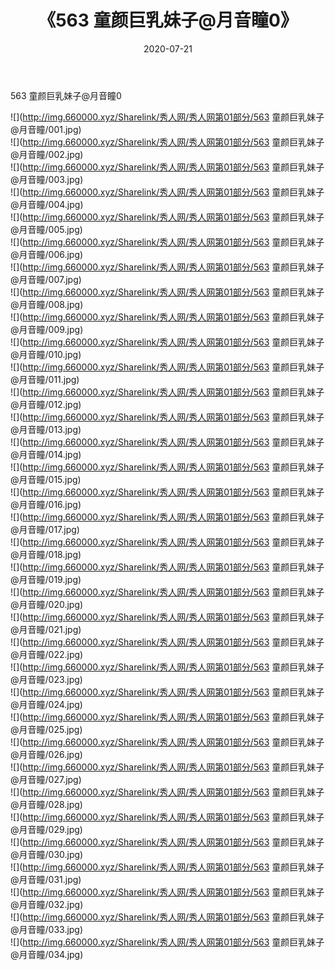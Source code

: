 ﻿---
layout: post
title:  《563 童颜巨乳妹子@月音瞳0》
date:   2020-07-21
img: http://img.660000.xyz/Sharelink/秀人网/秀人网第01部分/563 童颜巨乳妹子@月音瞳0/000.jpg
categories: [美女, 清纯, 唯美]
---

563 童颜巨乳妹子@月音瞳0

  ![](http://img.660000.xyz/Sharelink/秀人网/秀人网第01部分/563 童颜巨乳妹子@月音瞳/001.jpg) <br> ![](http://img.660000.xyz/Sharelink/秀人网/秀人网第01部分/563 童颜巨乳妹子@月音瞳/002.jpg) <br> ![](http://img.660000.xyz/Sharelink/秀人网/秀人网第01部分/563 童颜巨乳妹子@月音瞳/003.jpg) <br> ![](http://img.660000.xyz/Sharelink/秀人网/秀人网第01部分/563 童颜巨乳妹子@月音瞳/004.jpg) <br> ![](http://img.660000.xyz/Sharelink/秀人网/秀人网第01部分/563 童颜巨乳妹子@月音瞳/005.jpg) <br> ![](http://img.660000.xyz/Sharelink/秀人网/秀人网第01部分/563 童颜巨乳妹子@月音瞳/006.jpg) <br> ![](http://img.660000.xyz/Sharelink/秀人网/秀人网第01部分/563 童颜巨乳妹子@月音瞳/007.jpg) <br> ![](http://img.660000.xyz/Sharelink/秀人网/秀人网第01部分/563 童颜巨乳妹子@月音瞳/008.jpg) <br> ![](http://img.660000.xyz/Sharelink/秀人网/秀人网第01部分/563 童颜巨乳妹子@月音瞳/009.jpg) <br> ![](http://img.660000.xyz/Sharelink/秀人网/秀人网第01部分/563 童颜巨乳妹子@月音瞳/010.jpg) <br> ![](http://img.660000.xyz/Sharelink/秀人网/秀人网第01部分/563 童颜巨乳妹子@月音瞳/011.jpg) <br> ![](http://img.660000.xyz/Sharelink/秀人网/秀人网第01部分/563 童颜巨乳妹子@月音瞳/012.jpg) <br> ![](http://img.660000.xyz/Sharelink/秀人网/秀人网第01部分/563 童颜巨乳妹子@月音瞳/013.jpg) <br> ![](http://img.660000.xyz/Sharelink/秀人网/秀人网第01部分/563 童颜巨乳妹子@月音瞳/014.jpg) <br> ![](http://img.660000.xyz/Sharelink/秀人网/秀人网第01部分/563 童颜巨乳妹子@月音瞳/015.jpg) <br> ![](http://img.660000.xyz/Sharelink/秀人网/秀人网第01部分/563 童颜巨乳妹子@月音瞳/016.jpg) <br> ![](http://img.660000.xyz/Sharelink/秀人网/秀人网第01部分/563 童颜巨乳妹子@月音瞳/017.jpg) <br> ![](http://img.660000.xyz/Sharelink/秀人网/秀人网第01部分/563 童颜巨乳妹子@月音瞳/018.jpg) <br> ![](http://img.660000.xyz/Sharelink/秀人网/秀人网第01部分/563 童颜巨乳妹子@月音瞳/019.jpg) <br> ![](http://img.660000.xyz/Sharelink/秀人网/秀人网第01部分/563 童颜巨乳妹子@月音瞳/020.jpg) <br> ![](http://img.660000.xyz/Sharelink/秀人网/秀人网第01部分/563 童颜巨乳妹子@月音瞳/021.jpg) <br> ![](http://img.660000.xyz/Sharelink/秀人网/秀人网第01部分/563 童颜巨乳妹子@月音瞳/022.jpg) <br> ![](http://img.660000.xyz/Sharelink/秀人网/秀人网第01部分/563 童颜巨乳妹子@月音瞳/023.jpg) <br> ![](http://img.660000.xyz/Sharelink/秀人网/秀人网第01部分/563 童颜巨乳妹子@月音瞳/024.jpg) <br> ![](http://img.660000.xyz/Sharelink/秀人网/秀人网第01部分/563 童颜巨乳妹子@月音瞳/025.jpg) <br> ![](http://img.660000.xyz/Sharelink/秀人网/秀人网第01部分/563 童颜巨乳妹子@月音瞳/026.jpg) <br> ![](http://img.660000.xyz/Sharelink/秀人网/秀人网第01部分/563 童颜巨乳妹子@月音瞳/027.jpg) <br> ![](http://img.660000.xyz/Sharelink/秀人网/秀人网第01部分/563 童颜巨乳妹子@月音瞳/028.jpg) <br> ![](http://img.660000.xyz/Sharelink/秀人网/秀人网第01部分/563 童颜巨乳妹子@月音瞳/029.jpg) <br> ![](http://img.660000.xyz/Sharelink/秀人网/秀人网第01部分/563 童颜巨乳妹子@月音瞳/030.jpg) <br> ![](http://img.660000.xyz/Sharelink/秀人网/秀人网第01部分/563 童颜巨乳妹子@月音瞳/031.jpg) <br> ![](http://img.660000.xyz/Sharelink/秀人网/秀人网第01部分/563 童颜巨乳妹子@月音瞳/032.jpg) <br> ![](http://img.660000.xyz/Sharelink/秀人网/秀人网第01部分/563 童颜巨乳妹子@月音瞳/033.jpg) <br> ![](http://img.660000.xyz/Sharelink/秀人网/秀人网第01部分/563 童颜巨乳妹子@月音瞳/034.jpg) <br>